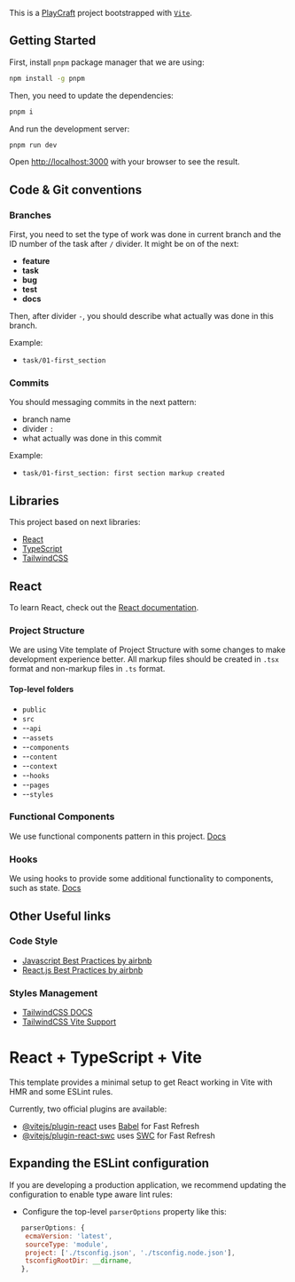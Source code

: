 This is a [PlayCraft](https://develop--friendly-liger-e2f2a2.netlify.app/) project bootstrapped with [`Vite`](https://vitejs.dev/).

## Getting Started

First, install `pnpm` package manager that we are using:
```bash
npm install -g pnpm
```
Then, you need to update the dependencies:

```bash
pnpm i
```

And run the development server:

```bash
pnpm run dev
```

Open [http://localhost:3000](http://localhost:5173) with your browser to see the result.

## Code & Git conventions

### Branches

First, you need to set the type of work was done in current branch and the ID number of the task after `/` divider. It might be on of the next:
  - **feature**
  - **task**
  - **bug**
  - **test**
  - **docs**

Then, after divider `-`, you should describe what actually was done in this branch.

Example:
  - `task/01-first_section`

### Commits

You should messaging commits in the next pattern:
 - branch name
 - divider `:`
 - what actually was done in this commit

 Example:
  - `task/01-first_section: first section markup created`

## Libraries

This project based on next libraries:
 - [React](https://reactjs.org/)
 - [TypeScript](https://www.typescriptlang.org/)
 - [TailwindCSS](https://tailwindcss.com/)

## React

To learn React, check out the [React documentation](https://react.dev/).

### Project Structure

We are using Vite template of Project Structure with some changes to make development experience better. All markup files should be created in `.tsx` format and non-markup files in `.ts` format.

#### Top-level folders

 - `public`
 - `src`
 - --`api`
 - --`assets`
 - --`components`
 - --`content`
 - --`context`
 - --`hooks`
 - --`pages`
 - --`styles`
 
### Functional Components

We use functional components pattern in this project. [Docs](https://beta.reactjs.org/learn/describing-the-ui)

### Hooks

We using hooks to provide some additional functionality to components, such as state. [Docs](https://react.dev/reference/react)

## Other Useful links

### Code Style
- [Javascript Best Practices by airbnb](https://github.com/airbnb/javascript)
- [React.js Best Practices by airbnb](https://github.com/airbnb/javascript/tree/master/react)

### Styles Management

- [TailwindCSS DOCS](https://tailwindcss.com/)
- [TailwindCSS Vite Support](https://tailwindcss.com/docs/guides/vite)


# React + TypeScript + Vite

This template provides a minimal setup to get React working in Vite with HMR and some ESLint rules.

Currently, two official plugins are available:

- [@vitejs/plugin-react](https://github.com/vitejs/vite-plugin-react/blob/main/packages/plugin-react/README.md) uses [Babel](https://babeljs.io/) for Fast Refresh
- [@vitejs/plugin-react-swc](https://github.com/vitejs/vite-plugin-react-swc) uses [SWC](https://swc.rs/) for Fast Refresh

## Expanding the ESLint configuration

If you are developing a production application, we recommend updating the configuration to enable type aware lint rules:

- Configure the top-level `parserOptions` property like this:

```js
   parserOptions: {
    ecmaVersion: 'latest',
    sourceType: 'module',
    project: ['./tsconfig.json', './tsconfig.node.json'],
    tsconfigRootDir: __dirname,
   },

